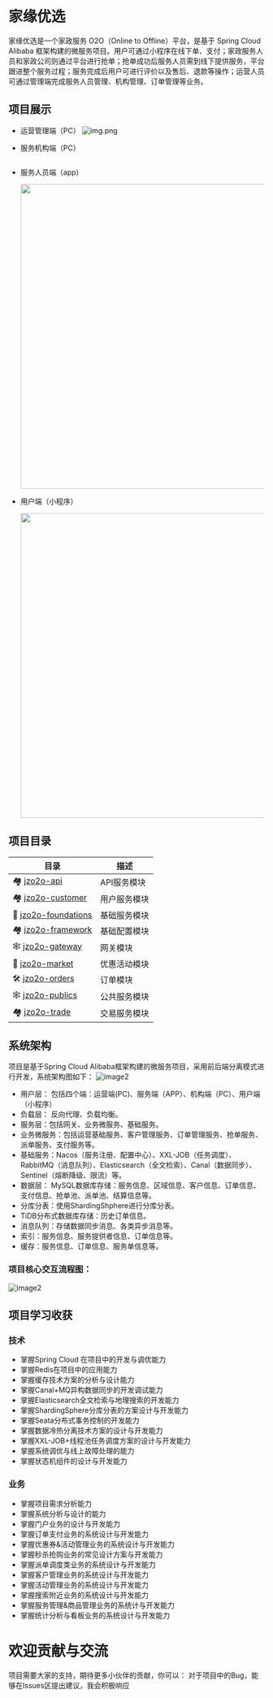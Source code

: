 # 家缘优选
家缘优选是一个家政服务 O2O（Online to Offline）平台，是基于 Spring Cloud Alibaba 框架构建的微服务项目。用户可通过小程序在线下单、支付；家政服务人员和家政公司则通过平台进行抢单；抢单成功后服务人员需到线下提供服务，平台跟进整个服务过程；服务完成后用户可进行评价以及售后、退款等操作；运营人员可通过管理端完成服务人员管理、机构管理、订单管理等业务。


## 项目展示
- 运营管理端（PC）
![img.png](https://jzo2o-oss-001.oss-cn-hangzhou.aliyuncs.com/Jzo2o/%E5%B1%8F%E5%B9%95%E6%88%AA%E5%9B%BE%202024-07-19%20155639.jpg)
- 服务机构端（PC）

  <img src="https://jzo2o-oss-001.oss-cn-hangzhou.aliyuncs.com/Jzo2o/%E5%B1%8F%E5%B9%95%E6%88%AA%E5%9B%BE%202024-07-19%20161255.jpg"  alt=""/>
- 服务人员端（app）

  <img src="https://jzo2o-oss-001.oss-cn-hangzhou.aliyuncs.com/Jzo2o/%E5%B1%8F%E5%B9%95%E6%88%AA%E5%9B%BE%202024-07-19%20160323.jpg"  height="600"  alt=""/>
- 用户端（小程序）

  <img src="https://jzo2o-oss-001.oss-cn-hangzhou.aliyuncs.com/Jzo2o/%E5%B1%8F%E5%B9%95%E6%88%AA%E5%9B%BE%202024-07-19%20161705.jpg"  height="600"  alt=""/>
  

## 项目目录
| 目录                                                                                            | 描述      |
|-----------------------------------------------------------------------------------------------|---------|
| 🏘️ [jzo2o-api](https://github.com/insist-youself/Jzo2o/tree/master/jzo2o-api)	               | API服务模块 |
| 🏘 [jzo2o-customer](https://github.com/insist-youself/Jzo2o/tree/master/jzo2o-customer)       | 用户服务模块  |
| 🔗 [jzo2o-foundations](https://github.com/insist-youself/Jzo2o/tree/master/jzo2o-foundations) | 基础服务模块  |
| 🏘️ [jzo2o-framework](https://github.com/insist-youself/Jzo2o/tree/master/jzo2o-framework)    | 基础配置模块  |
| 🕸️ [jzo2o-gateway](https://github.com/insist-youself/Jzo2o/tree/master/jzo2o-gateway)        | 网关模块    |
| 🔗 [jzo2o-market](https://github.com/insist-youself/Jzo2o/tree/master/jzo2o-market)           | 优惠活动模块  |
| 🛠 [jzo2o-orders](https://github.com/insist-youself/Jzo2o/tree/master/jzo2o-orders)           | 订单模块    |
| 🕸️ [jzo2o-publics](https://github.com/insist-youself/Jzo2o/tree/master/jzo2o-publics)        | 公共服务模块  |
| 🏘  [jzo2o-trade](https://github.com/insist-youself/Jzo2o/tree/master/jzo2o-trade)                                                                           | 交易服务模块  |


## 系统架构
项目是基于Spring Cloud Alibaba框架构建的微服务项目，采用前后端分离模式进行开发，系统架构图如下：
![image2](https://jzo2o-oss-001.oss-cn-hangzhou.aliyuncs.com/Jzo2o/%E5%B1%8F%E5%B9%95%E6%88%AA%E5%9B%BE%202024-07-19%20171601.jpg)
- 用户层：
包括四个端：运营端(PC)、服务端（APP）、机构端（PC）、用户端（小程序）
- 负载层：
反向代理、负载均衡。
- 服务层：包括网关、业务微服务、基础服务。
- 业务微服务：包括运营基础服务、客户管理服务、订单管理服务、抢单服务、派单服务、支付服务等。
- 基础服务：Nacos（服务注册、配置中心）、XXL-JOB（任务调度）、RabbitMQ（消息队列）、Elasticsearch（全文检索）、Canal（数据同步）、Sentinel（熔断降级、限流）等。
- 数据层：
MySQL数据库存储：服务信息、区域信息、客户信息、订单信息、支付信息、抢单池、派单池、结算信息等。
- 分库分表：使用ShardingShphere进行分库分表。
- TiDB分布式数据库存储：历史订单信息。
- 消息队列：存储数据同步消息、各类异步消息等。
- 索引：服务信息、服务提供者信息、订单信息等。
- 缓存：服务信息、订单信息、服务单信息等。


### 项目核心交互流程图：
![image2](https://jzo2o-oss-001.oss-cn-hangzhou.aliyuncs.com/Jzo2o/%E6%B5%81%E7%A8%8B%E5%9B%BE.jpg)
	
	
## 项目学习收获
### 技术
- 掌握Spring Cloud 在项目中的开发与调优能力
- 掌握Redis在项目中的应用能力 
- 掌握缓存技术方案的分析与设计能力 
- 掌握Canal+MQ异构数据同步的开发调试能力 
- 掌握Elasticsearch全文检索与地理搜索的开发能力 
- 掌握ShardingSphere分库分表的方案设计与开发能力 
- 掌握Seata分布式事务控制的开发能力 
- 掌握数据冷热分离技术方案的设计与开发能力 
- 掌握XXL-JOB+线程池任务调度方案的设计与开发能力
- 掌握系统调优与线上故障处理的能力 
- 掌握状态机组件的设计与开发能力 
### 业务
- 掌握项目需求分析能力
- 掌握系统分析与设计的能力
- 掌握门户业务的设计与开发能力 
- 掌握订单支付业务的系统设计与开发能力 
- 掌握优惠券&活动管理业务的系统设计与开发能力 
- 掌握秒杀抢购业务的常见设计方案与开发能力 
- 掌握派单调度类业务的系统设计与开发能力 
- 掌握客户管理业务的系统设计与开发能力 
- 掌握活动管理业务的系统设计与开发能力 
- 掌握搜索附近业务的系统设计与开发能力 
- 掌握服务管理&商品管理业务的系统计与开发能力 
- 掌握统计分析与看板业务的系统设计与开发能力


# 欢迎贡献与交流
项目需要大家的支持，期待更多小伙伴的贡献，你可以：
对于项目中的Bug，能够在Issues区提出建议，我会积极响应